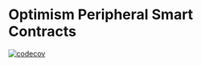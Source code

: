 # Optimism Peripheral Smart Contracts

[![codecov](https://codecov.io/gh/sliceledger-blockchain/slice-ledger/branch/develop/graph/badge.svg?token=0VTG7PG7YR&flag=contracts-periphery-tests)](https://codecov.io/gh/sliceledger-blockchain/slice-ledger)
